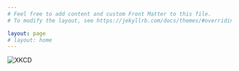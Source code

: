 ```yaml
---
# Feel free to add content and custom Front Matter to this file.
# To modify the layout, see https://jekyllrb.com/docs/themes/#overriding-theme-defaults

layout: page
# layout: home
---
```

![XKCD](https://imgs.xkcd.com/comics/error_code.png)

<!-- ![XKCD](https://imgs.xkcd.com/comics/interesting_life.png)

![XKCD](https://imgs.xkcd.com/comics/third_way.png)
![XKCD](https://imgs.xkcd.com/comics/flowcharts.png)
![XKCD](https://imgs.xkcd.com/comics/i_in_team.png) -->


